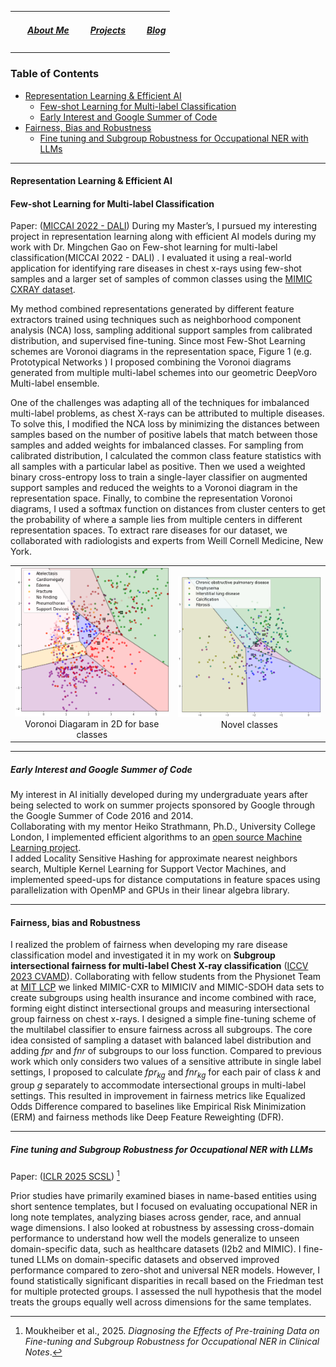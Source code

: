 <div class="row">
  <table>
    <tr>
      <td> <h5 style="float: left; margin-left:20px"><a href='/'> About Me </a></h5></td> 
      <td> <h5 style="float: left; margin-left:20px"><a href='/projects'> Projects </a></h5></td> 
      <td> <h5 style="float: left; margin-left:20px"><a href='/blog'> Blog </a></h5></td> 
    </tr>
  </table>
</div>

### Table of Contents
- [Representation Learning & Efficient AI](#representation-learning--efficient-ai)
  - [Few-shot Learning for Multi-label Classification](#few-shot-learning)
  - [Early Interest and Google Summer of Code](#early-interest-and-google-summer-of-code)
- [Fairness, Bias and Robustness](#fairness-bias-and-robustness)
  - [Fine tuning and Subgroup Robustness for Occupational NER with LLMs](#finetuning-ner)

---


#### Representation Learning & Efficient AI 

#### Few-shot Learning for Multi-label Classification 
<!-- 
During my Master’s, I explored representation learning and efficient AI models under the guidance of [Dr. Mingchen Gao](https://www.mingchengao.com/). My work focused on [few-shot learning for multi-label classification](https://link.springer.com/chapter/10.1007/978-3-031-17027-0_12), applied specifically to diagnosing rare diseases from chest X-ray images using the [MIMIC CXRAY dataset](https://physionet.org/content/mimic-cxr/2.0.0/).

The proposed approach, **DeepVoro Multi-label**, combines multiple representation spaces generated from different feature extractors. I trained these extractors using various techniques, including neighborhood component analysis (NCA) loss, sampling additional support samples from calibrated distributions, and supervised fine-tuning. 

Addressing the challenge of imbalanced multi-label classification—common in medical diagnosis tasks—I adapted the NCA loss to account for label similarity and class imbalance. Additionally, I refined the sampling method by using feature statistics from prevalent diseases to better represent rare conditions. Finally, the multiple representations were merged using softmax probabilities derived from Voronoi diagrams, significantly enhancing classification performance.

This research was conducted in collaboration with radiologists and experts from [Weill Cornell Medicine](https://weill.cornell.edu/), New York.
 -->

Paper: ([MICCAI 2022 - DALI](https://link.springer.com/chapter/10.1007/978-3-031-17027-0_12))
During my Master’s, I pursued my interesting project in representation learning along with efficient AI models during my work with Dr. Mingchen Gao on Few-shot learning for multi-label classification(MICCAI 2022 - DALI) .
I evaluated it using a real-world application for identifying rare diseases in chest x-rays
using few-shot samples and a larger set of samples of common classes using the [MIMIC CXRAY dataset](https://physionet.org/content/mimic-cxr/2.0.0/). 

My method combined representations generated by different feature
extractors trained using techniques such as neighborhood component analysis (NCA)
loss, sampling additional support samples from calibrated distribution, and
supervised fine-tuning. Since most Few-Shot Learning schemes are Voronoi diagrams
in the representation space, Figure 1 (e.g. Prototypical Networks ) I proposed combining the Voronoi diagrams generated from multiple multi-label schemes into our geometric DeepVoro Multi-label ensemble. 

One of the challenges was adapting all of the techniques for imbalanced multi-label problems, as chest X-rays can be attributed to multiple diseases. To solve this, I modified the NCA loss by minimizing the distances
between samples based on the number of positive labels that match between those samples
and added weights for imbalanced classes. For sampling from calibrated distribution, I
calculated the common class feature statistics with all samples with a particular label
as positive. Then we used a weighted binary cross-entropy loss to train a single-layer
classifier on augmented support samples and reduced the weights to a Voronoi diagram in
the representation space. Finally, to combine the representation Voronoi diagrams, I
used a softmax function on distances from cluster centers to get the probability of where
a sample lies from multiple centers in different representation spaces. To extract rare
diseases for our dataset, we collaborated with radiologists and experts from Weill Cornell
Medicine, New York.
<table>
  <tr>
    <td>
      <img src="images/vd_base_final_0.png" width="250"/>
      <figcaption style="text-align:center;">Voronoi Diagaram in 2D for base classes</figcaption>
    </td>
    <td>
      <img src="images/vd_new_final_five_0.png" width="250"/>
      <figcaption style="text-align:center;"> Novel classes </figcaption>
    </td>
  </tr>
</table>

---


##### Early Interest and Google Summer of Code

My interest in AI initially developed during my undergraduate years after being selected to work on summer projects sponsored by Google through the Google Summer of Code 2016 and 2014.  
Collaborating with my mentor Heiko Strathmann, Ph.D., University College London, I implemented efficient algorithms to an [open source Machine Learning project](https://gist.github.com/Saurabh7/b492519a6044a840145824011229a64b).  
I added Locality Sensitive Hashing for approximate nearest neighbors search, Multiple Kernel Learning for Support Vector Machines, and implemented speed-ups for distance computations in feature spaces using parallelization with OpenMP and GPUs in their linear algebra library.

---


#### Fairness, bias and Robustness

I realized the problem of fairness when developing my rare disease classification model and investigated it in my work on **Subgroup intersectional fairness for multi-label Chest X-ray classification** ([ICCV 2023 CVAMD](https://arxiv.org/pdf/2403.18196)). Collaborating with fellow students from the Physionet Team at [MIT LCP](https://lcp.mit.edu/physionet) we linked MIMIC-CXR to MIMICIV and MIMIC-SDOH data sets to create subgroups using health insurance and
income combined with race, forming eight distinct intersectional groups and measuring intersectional group fairness on chest x-rays. I designed a simple fine-tuning scheme of the multilabel classifier to ensure fairness across all subgroups. The core idea consisted of sampling a dataset with balanced label distribution and adding $fpr$ and $fnr$ of subgroups to our loss function. Compared to previous work which only considers two values of a sensitive attribute in single label settings, I proposed to calculate $fpr_{kg}$ and
$fnr_{kg}$ for each pair of class $k$ and group $g$ separately to
accommodate intersectional groups in multi-label settings. This resulted in improvement in fairness metrics like Equalized Odds Difference compared to baselines like Empirical Risk Minimization (ERM) and fairness methods like Deep Feature Reweighting (DFR).


---

##### Fine tuning and Subgroup Robustness for Occupational NER with LLMs

Paper: ([ICLR 2025 SCSL](https://openreview.net/forum?id=xfCjvr8MWR)) [^1]

Prior studies have primarily examined biases in name-based entities using short sentence templates, but I focused on evaluating occupational NER in long note templates, analyzing biases across gender, race, and annual wage dimensions. I also looked at robustness by assessing cross-domain performance to understand how well the models generalize to unseen domain-specific data, such as healthcare datasets (I2b2 and MIMIC). I fine-tuned LLMs on domain-specific datasets and observed improved performance compared to zero-shot and universal NER models. However, I found statistically significant disparities in recall based on the Friedman test for multiple protected groups. I assessed the null hypothesis that the model treats the groups equally well across dimensions for the same templates.

[^1]: Moukheiber et al., 2025. *Diagnosing the Effects of Pre-training Data on Fine-tuning and Subgroup Robustness for Occupational NER in Clinical Notes*.

